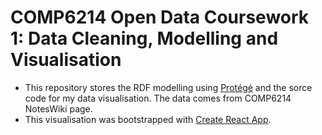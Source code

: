 # COMP6214 Open Data Coursework 1: Data Cleaning, Modelling and Visualisation
- This repository stores the RDF modelling using [Protégé](https://protegewiki.stanford.edu/wiki/Main_Page) and the sorce code for my data visualisation. The data comes from COMP6214 NotesWiki page.
- This visualisation was bootstrapped with [Create React App](https://github.com/facebook/create-react-app).
